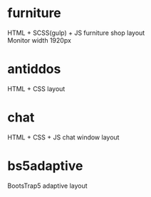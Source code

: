 # furniture
HTML + SCSS(gulp) + JS furniture shop layout <br>
Monitor width 1920px <br>

# antiddos
HTML + CSS layout <br>

# chat
HTML + CSS + JS chat window layout <br>

# bs5adaptive
BootsTrap5 adaptive layout <br>
